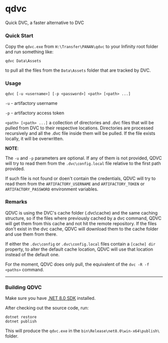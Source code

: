 # qdvc
Quick DVC, a faster alternative to DVC

### Quick Start

Copy the `qdvc.exe` from `H:\Transfer\PANAN\qdvc` to your Infinity root folder and run something like:

```
qdvc Data\Assets
```
to pull all the files from the `Data\Assets` folder that are tracked by DVC.

### Usage

```
qdvc [-u <username>] [-p <password>] <path> [<path> ...]
```

`-u` - artifactory username

`-p` - artifactory access token

`<path> [<path> ...]` a collection of directories and .dvc files that will be pulled from DVC to their respective locations.
  Directories are processed recursively and all the .dvc file inside them will be pulled.
  If the file exists locally, it will be overwritten.

**NOTE**: 

The `-u` and `-p` parameters are optional. If any of them is not provided, QDVC will try to read them from the `.dvc\config.local` file relative to the first path provided.

If such file is not found or doen't contain the credentials, QDVC will try to read them from the `ARTIFACTORY_USERNAME` and `ARTIFACTORY_TOKEN` or `ARTIFACTORY_PASSWORD` environment variables.

### Remarks

QDVC is using the DVC's cache folder (.dvc\cache) and the same caching structure, so if the files where previously cached by a dvc command, QDVC will get them from this cache and not hit the remote repository.
If the files don't exist in the dvc cache, QDVC will download them to the cache folder and use them from there.

If either the `.dvc\config` or `.dvc\config.local` files contain a `[cache] dir` property, to alter the default cache location, QDVC will use that location instead of the default one.
  
For the moment, QDVC does only pull, the equivalent of the `dvc -R -f <paths>` command.

----

### Building QDVC

Make sure you have [.NET 8.0 SDK](https://dotnet.microsoft.com/en-us/download/dotnet/8.0) installed.

After checking out the source code, run:
  
```
dotnet restore
dotnet publish
```

This will produce the `qdvc.exe` in the `bin\Release\net8.0\win-x64\publish\` folder.
